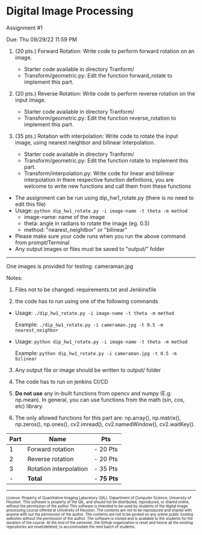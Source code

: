 # Digital Image Processing 
Assignment #1

Due: Thu 09/29/22 11:59 PM

1. (20 pts.) Forward Rotation: Write code to perform forward rotation on an image.
    - Starter code available in directory Tranform/
    - Transform/geometric.py: Edit the function forward_rotate to implement this part.
    
2. (20 pts.) Reverse Rotation: Write code to perform reverse rotation on the input image.
    - Starter code available in directory Tranform/
    - Transform/geometric.py: Edit the function reverse_rotation to implement this part.
    
2. (35 pts.) Rotation with interpolation: Write code to rotate the input image, using nearest neighbor and bilinear interpolation.
    - Starter code available in directory Tranform/
    - Transform/geometric.py: Edit the function rotate to implement this part.
    - Transform/interpolation.py: Write code for linear and bilinear interpolation in there respective function definitions, you are welcome to write new functions and call them from these functions


  - The assignment can be run using dip_hw1_rotate.py (there is no need to edit this file)
  - Usage: `python dip_hw1_rotate.py -i image-name -t theta -m method`                   
       - image-name: name of the image
       - theta: angle in radians to rotate the image (eg. 0.5)
       - method: "nearest_neightbor" or "bilinear" 
  - Please make sure your code runs when you run the above command from prompt/Terminal
  - Any output images or files must be saved to "output/" folder

----------------------
One images is provided for testing: cameraman.jpg
  
Notes: 

1. Files not to be changed: requirements.txt and Jenkinsfile 

2. the code has to run using one of the following commands

 - Usage: `./dip_hw1_rotate.py -i image-name -t theta -m method`
 
   Example: `./dip_hw1_rotate.py -i cameraman.jpg -t 0.5 -m nearest_neighbor`

 - Usage: `python dip_hw1_rotate.py -i image-name -t theta -m method`
 
   Example: `python dip_hw1_rotate.py -i cameraman.jpg -t 0.5 -m bilinear`
  
3. Any output file or image should be written to output/ folder

4. The code has to run on jenkins CI/CD
5. **Do not use** any in-built functions from opencv and numpy (E.g: np.mean). In general, you can use functions from the math (sin, cos, etc) library.
6. The only allowed functions for this part are: np.array(), np.matrix(), np.zeros(), np.ones(), cv2.imread(), cv2.namedWindow(), cv2.waitKey().


Part| Name | Pts
--------------|-------------|----------
1|Forward rotation |- 20 Pts
2|Reverse rotation |- 20 Pts
3|Rotation interpolation |- 35 Pts
-|**Total**     | - **75 Pts**

-----------------------

<sub><sup>
License: Property of Quantitative Imaging Laboratory (QIL), Department of Computer Science, University of Houston. This software is property of the QIL, and should not be distributed, reproduced, or shared online, without the permission of the author This software is intended to be used by students of the digital image processing course offered at University of Houston. The contents are not to be reproduced and shared with anyone with out the permission of the author. The contents are not to be posted on any online public hosting websites without the permission of the author. The software is cloned and is available to the students for the duration of the course. At the end of the semester, the Github organization is reset and hence all the existing repositories are reset/deleted, to accommodate the next batch of students.
</sub></sup>

